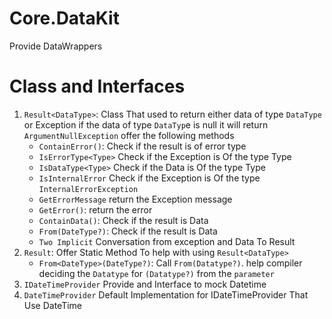 ﻿# Core.DataKit
Provide DataWrappers
# Class and Interfaces
1. ```Result<DataType>```:  Class That used to return either data of type ```DataType``` or Exception if the data of type ```DataTyp```e is null it will return ```ArgumentNullException``` offer the following methods
     -  ```ContainError()```: Check if the result is of error type
     -  ```IsErrorType<Type>``` Check if the Exception is Of the type Type
     -  ```IsDataType<Type>``` Check if the Data is Of the type Type
     -  ```IsInternalError``` Check if the Exception is Of the type ```InternalErrorException```
     -  ```GetErrorMessage``` return the Exception message
     -  ```GetError()```: return the error
     -  ```ContainData()```: Check if the result is Data
     -  ```From(DateType?)```: Check if the result is Data
     -  ```Two Implicit``` Conversation from exception and Data To Result
2. ```Result```: Offer Static Method To help with using ```Result<DataType>```
     -  ```From<DateType>(DateType?)```: Call ```From(Datatype?)```. help compiler deciding the ```Datatype``` for ```(Datatype?)``` from the ```parameter```
3. ```IDateTimeProvider``` Provide and Interface to mock Datetime
3. ```DateTimeProvider``` Default Implementation for IDateTimeProvider That Use DateTime
